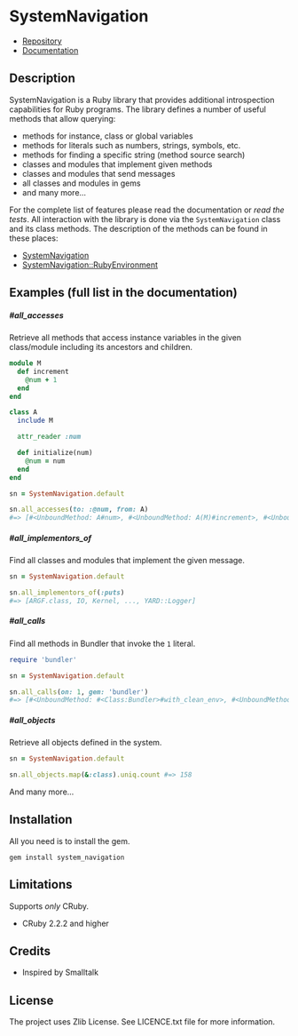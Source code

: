 SystemNavigation
==

* [Repository](https://github.com/kyrylo/system_navigation/)
* [Documentation](http://www.rubydoc.info/gems/system_navigation)

Description
-----------

SystemNavigation is a Ruby library that provides additional introspection
capabilities for Ruby programs. The library defines a number of useful methods
that allow querying:

* methods for instance, class or global variables
* methods for literals such as numbers, strings, symbols, etc.
* methods for finding a specific string (method source search)
* classes and modules that implement given methods
* classes and modules that send messages
* all classes and modules in gems
* and many more...

For the complete list of features please read the documentation or _read the
tests_. All interaction with the library is done via the `SystemNavigation`
class and its class methods. The description of the methods can be found in
these places:

* [SystemNavigation](http://www.rubydoc.info/gems/system_navigation/SystemNavigation)
* [SystemNavigation::RubyEnvironment](http://www.rubydoc.info/gems/system_navigation/SystemNavigation/RubyEnvironment)

Examples (full list in the documentation)
--

##### #all_accesses

Retrieve all methods that access instance variables in the given class/module
including its ancestors and children.

```ruby
module M
  def increment
    @num + 1
  end
end

class A
  include M

  attr_reader :num

  def initialize(num)
    @num = num
  end
end

sn = SystemNavigation.default

sn.all_accesses(to: :@num, from: A)
#=> [#<UnboundMethod: A#num>, #<UnboundMethod: A(M)#increment>, #<UnboundMethod: A#initialize>]
```

##### #all_implementors_of

Find all classes and modules that implement the given message.

```ruby
sn = SystemNavigation.default

sn.all_implementors_of(:puts)
#=> [ARGF.class, IO, Kernel, ..., YARD::Logger]
```

##### #all_calls

Find all methods in Bundler that invoke the `1` literal.

```ruby
require 'bundler'

sn = SystemNavigation.default

sn.all_calls(on: 1, gem: 'bundler')
#=> [#<UnboundMethod: #<Class:Bundler>#with_clean_env>, #<UnboundMethod: #<Class:Bundler>#eval_gemspec>]
```

##### #all_objects

Retrieve all objects defined in the system.

```ruby
sn = SystemNavigation.default

sn.all_objects.map(&:class).uniq.count #=> 158
```

And many more...

Installation
------------

All you need is to install the gem.

    gem install system_navigation

Limitations
-----------

Supports *only* CRuby.

* CRuby 2.2.2 and higher

Credits
-------

* Inspired by Smalltalk

License
-------

The project uses Zlib License. See LICENCE.txt file for more information.
